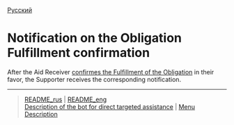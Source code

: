 [Русский](../../documents/notifications/obl_received.md)
# Notification on the Obligation Fulfillment confirmation 

After the Aid Receiver [confirmes the Fulfillment of the Obligation](../actions/confirmation_of_transfer.md) in their favor, the Supporter receives the corresponding notification.

---
> [README_rus](../../README.md)  |  [README_eng](../../README_eng.md)     
> [Description of the bot for direct targeted assistance](../../documents_eng/index.md)   | [Menu Description](../faq/menu.md)  
